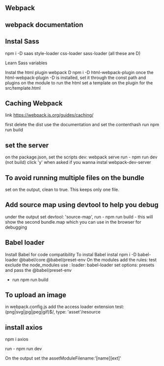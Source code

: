 ## Webpack

## webpack documentation



## Instal Sass
npm i -D saas style-loader css-loader sass-loader (all these are D)

Learn Sass variables

Instal the html plugin webpack D
npm i -D html-webpack-plugin
once the html-webpack-plugin -D is installed, set it through the const path and plugins on the module
to run the html set a template on the plugin for the src/template.html


## Caching Webpack
link https://webpack.js.org/guides/caching/

first delete the dist
use the documentation and set the contenthash
run npm run build

## set the server

on the package.json, set the scripts
dev: webpack serve
run - npm run dev (not build)
click 'y' when asked if you wanna instal webpack-dev-server


## To avoid running multiple files on the bundle

set on the output, clean to true. This keeps only one file.

## Add source map using devtool  to help you debug

under the output set
devtool: 'source-map',
run - npm run build - this will show the second bundle.map which you can use in the browser for debugging

## Babel loader

Install Babel for code compatibility
To instal Babel instal npm i -D babel-loader @babel/core @babel/preset-env
On the modules add the rules: test 
exclude the node_modules
use : loader: babel-loader
set options: presets and pass the @babel/preset-env
- run npm run build


## To upload an image
in webpack.config.js add the access loader extension
test: (png|svg|jpg|jpeg|gif)$/,
type: 'asset'/resource

## install axios

npm i axios

run - npm run dev

On the output set the assetModuleFilename:'[name][ext]'
